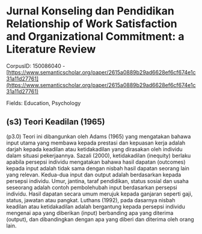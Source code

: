 # Jurnal Konseling dan Pendidikan Relationship of Work Satisfaction and Organizational Commitment: a Literature Review

CorpusID: 150086040 - [https://www.semanticscholar.org/paper/2615a0889b29ad6628ef6cf674e1c31a11d27761](https://www.semanticscholar.org/paper/2615a0889b29ad6628ef6cf674e1c31a11d27761)

Fields: Education, Psychology

## (s3) Teori Keadilan (1965)
(p3.0) Teori ini dibangunkan oleh Adams (1965) yang mengatakan bahawa input utama yang membawa kepada prestasi dan kepuasan kerja adalah darjah kepada keadilan atau ketidakadilan yang dirasakan oleh individu dalam situasi pekerjaannya. Sazali (2000), ketidakadilan (inequity) berlaku apabila persepsi individu mengatakan bahawa hasil dapatan (outcomes) kepada input adalah tidak sama dengan nisbah hasil dapatan seorang lain yang relevan. Kedua-dua input dan output adalah berdasarkan kepada persepsi individu. Umur, jantina, taraf pendidikan, status sosial dan usaha seseorang adalah contoh pembolehubah input berdasarkan persepsi individu. Hasil dapatan secara umum merujuk kepada ganjaran seperti gaji, status, jawatan atau pangkat. Luthans (1992), pada dasarnya nisbah keadilan atau ketidakadilan adalah bergantung kepada persepsi individu mengenai apa yang diberikan (input) berbanding apa yang diterima (output), dan dibandingkan dengan apa yang diberi dan diterima oleh orang lain.
